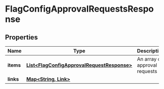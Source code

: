 

# FlagConfigApprovalRequestsResponse


## Properties

| Name | Type | Description | Notes |
|------------ | ------------- | ------------- | -------------|
|**items** | [**List&lt;FlagConfigApprovalRequestResponse&gt;**](FlagConfigApprovalRequestResponse.md) | An array of approval requests |  |
|**links** | [**Map&lt;String, Link&gt;**](Link.md) |  |  |



